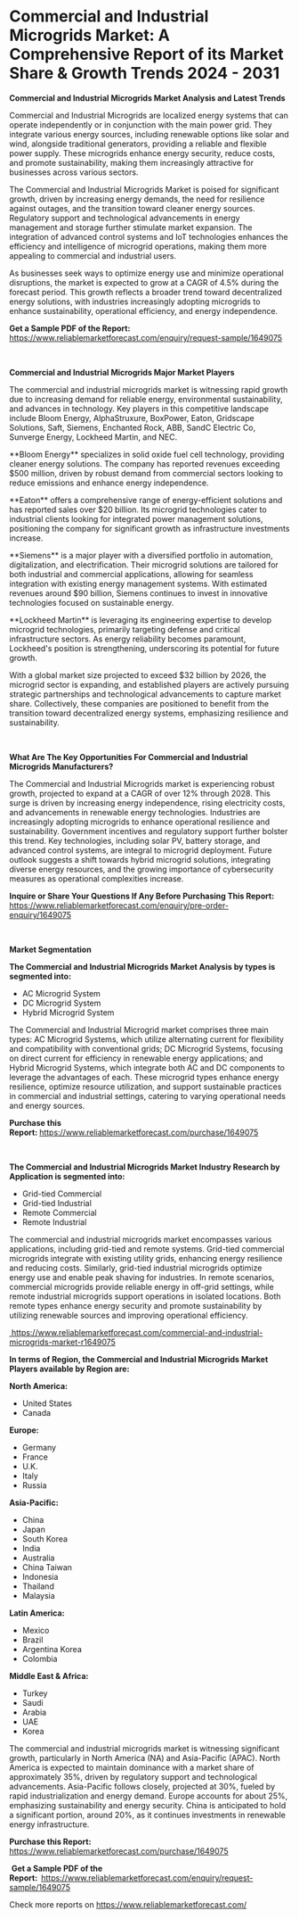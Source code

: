 <p><h1>Commercial and Industrial Microgrids Market: A Comprehensive Report of its Market Share & Growth Trends 2024 - 2031</h1></p><p><strong>Commercial and Industrial Microgrids Market Analysis and Latest Trends</strong></p>
<p><p>Commercial and Industrial Microgrids are localized energy systems that can operate independently or in conjunction with the main power grid. They integrate various energy sources, including renewable options like solar and wind, alongside traditional generators, providing a reliable and flexible power supply. These microgrids enhance energy security, reduce costs, and promote sustainability, making them increasingly attractive for businesses across various sectors.</p><p>The Commercial and Industrial Microgrids Market is poised for significant growth, driven by increasing energy demands, the need for resilience against outages, and the transition toward cleaner energy sources. Regulatory support and technological advancements in energy management and storage further stimulate market expansion. The integration of advanced control systems and IoT technologies enhances the efficiency and intelligence of microgrid operations, making them more appealing to commercial and industrial users.</p><p>As businesses seek ways to optimize energy use and minimize operational disruptions, the market is expected to grow at a CAGR of 4.5% during the forecast period. This growth reflects a broader trend toward decentralized energy solutions, with industries increasingly adopting microgrids to enhance sustainability, operational efficiency, and energy independence.</p></p>
<p><strong>Get a Sample PDF of the Report:&nbsp;</strong> <a href="https://www.reliablemarketforecast.com/enquiry/request-sample/1649075?utm_campaign=1903&utm_medium=2&utm_source=Github&utm_content=ia&utm_term=29122024&utm_id=commercial-and-industrial-microgrids">https://www.reliablemarketforecast.com/enquiry/request-sample/1649075</a></p>
<p>&nbsp;</p>
<p><strong>Commercial and Industrial Microgrids Major Market Players</strong></p>
<p><p>The commercial and industrial microgrids market is witnessing rapid growth due to increasing demand for reliable energy, environmental sustainability, and advances in technology. Key players in this competitive landscape include Bloom Energy, AlphaStruxure, BoxPower, Eaton, Gridscape Solutions, Saft, Siemens, Enchanted Rock, ABB, SandC Electric Co, Sunverge Energy, Lockheed Martin, and NEC.</p><p>**Bloom Energy** specializes in solid oxide fuel cell technology, providing cleaner energy solutions. The company has reported revenues exceeding $500 million, driven by robust demand from commercial sectors looking to reduce emissions and enhance energy independence.</p><p>**Eaton** offers a comprehensive range of energy-efficient solutions and has reported sales over $20 billion. Its microgrid technologies cater to industrial clients looking for integrated power management solutions, positioning the company for significant growth as infrastructure investments increase.</p><p>**Siemens** is a major player with a diversified portfolio in automation, digitalization, and electrification. Their microgrid solutions are tailored for both industrial and commercial applications, allowing for seamless integration with existing energy management systems. With estimated revenues around $90 billion, Siemens continues to invest in innovative technologies focused on sustainable energy.</p><p>**Lockheed Martin** is leveraging its engineering expertise to develop microgrid technologies, primarily targeting defense and critical infrastructure sectors. As energy reliability becomes paramount, Lockheed's position is strengthening, underscoring its potential for future growth.</p><p>With a global market size projected to exceed $32 billion by 2026, the microgrid sector is expanding, and established players are actively pursuing strategic partnerships and technological advancements to capture market share. Collectively, these companies are positioned to benefit from the transition toward decentralized energy systems, emphasizing resilience and sustainability.</p></p>
<p>&nbsp;</p>
<p><strong>What Are The Key Opportunities For Commercial and Industrial Microgrids Manufacturers?</strong></p>
<p><p>The Commercial and Industrial Microgrids market is experiencing robust growth, projected to expand at a CAGR of over 12% through 2028. This surge is driven by increasing energy independence, rising electricity costs, and advancements in renewable energy technologies. Industries are increasingly adopting microgrids to enhance operational resilience and sustainability. Government incentives and regulatory support further bolster this trend. Key technologies, including solar PV, battery storage, and advanced control systems, are integral to microgrid deployment. Future outlook suggests a shift towards hybrid microgrid solutions, integrating diverse energy resources, and the growing importance of cybersecurity measures as operational complexities increase.</p></p>
<p><strong>Inquire or Share Your Questions If Any Before Purchasing This Report:</strong> <a href="https://www.reliablemarketforecast.com/enquiry/pre-order-enquiry/1649075?utm_campaign=1903&utm_medium=2&utm_source=Github&utm_content=ia&utm_term=29122024&utm_id=commercial-and-industrial-microgrids">https://www.reliablemarketforecast.com/enquiry/pre-order-enquiry/1649075</a></p>
<p>&nbsp;</p>
<p><strong>Market Segmentation</strong></p>
<p><strong>The Commercial and Industrial Microgrids Market Analysis by types is segmented into:</strong></p>
<p><ul><li>AC Microgrid System</li><li>DC Microgrid System</li><li>Hybrid Microgrid System</li></ul></p>
<p><p>The Commercial and Industrial Microgrid market comprises three main types: AC Microgrid Systems, which utilize alternating current for flexibility and compatibility with conventional grids; DC Microgrid Systems, focusing on direct current for efficiency in renewable energy applications; and Hybrid Microgrid Systems, which integrate both AC and DC components to leverage the advantages of each. These microgrid types enhance energy resilience, optimize resource utilization, and support sustainable practices in commercial and industrial settings, catering to varying operational needs and energy sources.</p></p>
<p><strong>Purchase this Report:&nbsp;</strong><a href="https://www.reliablemarketforecast.com/purchase/1649075?utm_campaign=1903&utm_medium=2&utm_source=Github&utm_content=ia&utm_term=29122024&utm_id=commercial-and-industrial-microgrids">https://www.reliablemarketforecast.com/purchase/1649075</a></p>
<p>&nbsp;</p>
<p><strong>The Commercial and Industrial Microgrids Market Industry Research by Application is segmented into:</strong></p>
<p><ul><li>Grid-tied Commercial</li><li>Grid-tied Industrial</li><li>Remote Commercial</li><li>Remote Industrial</li></ul></p>
<p><p>The commercial and industrial microgrids market encompasses various applications, including grid-tied and remote systems. Grid-tied commercial microgrids integrate with existing utility grids, enhancing energy resilience and reducing costs. Similarly, grid-tied industrial microgrids optimize energy use and enable peak shaving for industries. In remote scenarios, commercial microgrids provide reliable energy in off-grid settings, while remote industrial microgrids support operations in isolated locations. Both remote types enhance energy security and promote sustainability by utilizing renewable sources and improving operational efficiency.</p></p>
<p><a href="https://www.reliablemarketforecast.com/commercial-and-industrial-microgrids-market-r1649075?utm_campaign=1903&utm_medium=2&utm_source=Github&utm_content=ia&utm_term=29122024&utm_id=commercial-and-industrial-microgrids">&nbsp;https://www.reliablemarketforecast.com/commercial-and-industrial-microgrids-market-r1649075</a></p>
<p><strong>In terms of Region, the Commercial and Industrial Microgrids Market Players available by Region are:</strong></p>
<p>
    <p> <strong> North America: </strong>
        <ul>
            <li>United States</li>
            <li>Canada</li>
        </ul>
        </p> 
    <p> <strong> Europe: </strong>
        <ul>
            <li>Germany</li>
            <li>France</li>
            <li>U.K.</li>
            <li>Italy</li>
            <li>Russia</li>
        </ul>
        </p> 
    <p> <strong> Asia-Pacific: </strong>
        <ul>
            <li>China</li>
            <li>Japan</li>
            <li>South Korea</li>
            <li>India</li>
            <li>Australia</li>
            <li>China Taiwan</li>
            <li>Indonesia</li>
            <li>Thailand</li>
            <li>Malaysia</li>
        </ul>
        </p> 
    <p> <strong> Latin America: </strong>
        <ul>
            <li>Mexico</li>
            <li>Brazil</li>
            <li>Argentina Korea</li>
            <li>Colombia</li>
        </ul>
        </p> 
    <p> <strong> Middle East & Africa: </strong>
        <ul>
            <li>Turkey</li>
            <li>Saudi</li>
            <li>Arabia</li>
            <li>UAE</li>
            <li>Korea</li>
        </ul>
    </p>
    </p>
<p><p>The commercial and industrial microgrids market is witnessing significant growth, particularly in North America (NA) and Asia-Pacific (APAC). North America is expected to maintain dominance with a market share of approximately 35%, driven by regulatory support and technological advancements. Asia-Pacific follows closely, projected at 30%, fueled by rapid industrialization and energy demand. Europe accounts for about 25%, emphasizing sustainability and energy security. China is anticipated to hold a significant portion, around 20%, as it continues investments in renewable energy infrastructure.</p></p>
<p><strong>Purchase this Report: </strong><a href="https://www.reliablemarketforecast.com/purchase/1649075?utm_campaign=1903&utm_medium=2&utm_source=Github&utm_content=ia&utm_term=29122024&utm_id=commercial-and-industrial-microgrids">https://www.reliablemarketforecast.com/purchase/1649075</a></p>
<p>&nbsp;<strong>Get a Sample PDF of the Report:&nbsp;&nbsp;</strong><a href="https://www.reliablemarketforecast.com/enquiry/request-sample/1649075?utm_campaign=1903&utm_medium=2&utm_source=Github&utm_content=ia&utm_term=29122024&utm_id=commercial-and-industrial-microgrids">https://www.reliablemarketforecast.com/enquiry/request-sample/1649075</a></p>
<p><strong></strong></p>
<p>Check more reports on <a href="https://www.reliablemarketforecast.com/?utm_campaign=1903&utm_medium=2&utm_source=Github&utm_content=ia&utm_term=29122024&utm_id=commercial-and-industrial-microgrids">https://www.reliablemarketforecast.com/</a></p>